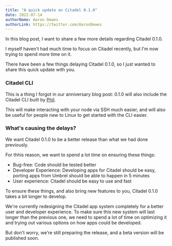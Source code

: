 ```yaml
---
title: "A quick update on Citadel 0.1.0"
date: 2022-07-14
authorName: Aaron Dewes
authorLink: https://twitter.com/AaronDewes
---
```


In this blog post, I want to share a few more details regarding Citadel 0.1.0.

I myself haven't had much time to focus on Citadel recently, but I'm now trying to spend more time on it.

There have been a few things delaying Citadel 0.1.0, so I just wanted to share this quick update with you.

### Citadel CLI

This is a thing I forgot in our anniversary blog post: 0.1.0 will also include the Citadel CLI built by [Phil](https://github.com/pwltr).

This will make interacting with your node via SSH much easier, and will also be useful for people new to Linux to get started with the CLI easier.

### What's causing the delays?

We want Citadel 0.1.0 to be a better release than what we had done previously.

For thhis reason, we want to spend a lot time on ensuring these things:

- Bug-free: Code should be tested better
- Developer Experience: Developing apps for Citadel should be easy, porting apps from Umbrel should be able to happen in 5 minutes
- User experience: Citadel should be easy to use and fast

To ensure these things, and also bring new features to you, Citadel 0.1.0 takes a bit longer to develop.

We're currently redesigning the Citadel app system completely for a better user and developer experience. To make sure this new system will last longer than the previous one, we need to spend a lot of time on optimizing it and trying out various options on how apps could be developed.

But don't worry, we're still preparing the release, and a beta version will be published soon.
